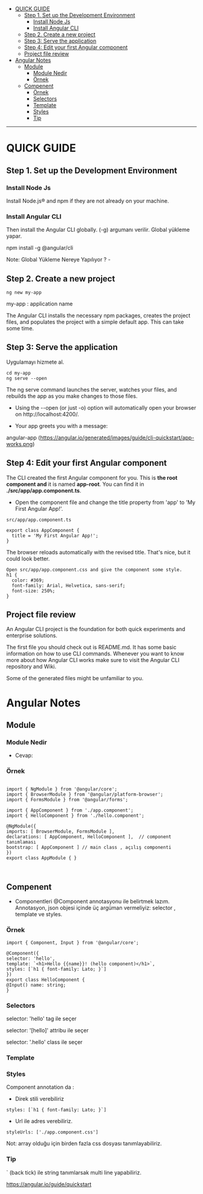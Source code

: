 
<!-- TOC -->

- [QUICK GUIDE](#quick-guide)
    - [Step 1. Set up the Development Environment](#step-1-set-up-the-development-environment)
        - [Install Node Js](#install-node-js)
        - [Install Angular CLI](#install-angular-cli)
    - [Step 2. Create a new project](#step-2-create-a-new-project)
    - [Step 3: Serve the application](#step-3-serve-the-application)
    - [Step 4: Edit your first Angular component](#step-4-edit-your-first-angular-component)
    - [Project file review](#project-file-review)
- [Angular Notes](#angular-notes)
    - [Module](#module)
        - [Module Nedir](#module-nedir)
        - [Örnek](#örnek)
    - [Compenent](#compenent)
        - [Örnek](#örnek-1)
        - [Selectors](#selectors)
        - [Template](#template)
        - [Styles](#styles)
        - [Tip](#tip)

<!-- /TOC -->

---

# QUICK GUIDE

## Step 1. Set up the Development Environment 

### Install Node Js

Install Node.js® and npm if they are not already on your machine.

### Install Angular CLI

Then install the Angular CLI globally. (-g) argumanı verilir. Global yükleme yapar.

npm install -g @angular/cli

Note: Global Yükleme Nereye Yapılıyor ? *-*  

## Step 2. Create a new project 

```
ng new my-app
```
my-app : application name 

The Angular CLI installs the necessary npm packages, creates the project files, and populates the project with a simple default app. This can take some time.

## Step 3: Serve the application 

Uygulamayı hizmete al.

```
cd my-app
ng serve --open
```

The ng serve command launches the server, watches your files, and rebuilds the app as you make changes to those files.

- Using the --open (or just -o) option will automatically open your browser on http://localhost:4200/.

- Your app greets you with a message:

angular-app (https://angular.io/generated/images/guide/cli-quickstart/app-works.png)


## Step 4: Edit your first Angular component 

The CLI created the first Angular component for you. This is **the root component and** it is named **app-root**. You can find it in **./src/app/app.component.ts**.

- Open the component file and change the title property from 'app' to 'My First Angular App!'.

```
src/app/app.component.ts

export class AppComponent {
  title = 'My First Angular App!';
}

```
The browser reloads automatically with the revised title. That's nice, but it could look better.

```
Open src/app/app.component.css and give the component some style.
h1 {
  color: #369;
  font-family: Arial, Helvetica, sans-serif;
  font-size: 250%;
}
```

## Project file review

An Angular CLI project is the foundation for both quick experiments and enterprise solutions.

The first file you should check out is README.md. It has some basic information on how to use CLI commands. Whenever you want to know more about how Angular CLI works make sure to visit the Angular CLI repository and Wiki.

Some of the generated files might be unfamiliar to you.

# Angular Notes

## Module

### Module Nedir

- Cevap: 

### Örnek

```angular

import { NgModule } from '@angular/core';
import { BrowserModule } from '@angular/platform-browser';
import { FormsModule } from '@angular/forms';

import { AppComponent } from './app.component';
import { HelloComponent } from './hello.component';

@NgModule({
imports: [ BrowserModule, FormsModule ],
declarations: [ AppComponent, HelloComponent ],  // component tanımlaması
bootstrap: [ AppComponent ] // main class , açılış componenti
})
export class AppModule { }



```

## Compenent

- Componentleri @Component annotasyonu ile belirtmek lazım. Annotasyon, json objesi içinde üç argüman vermeliyiz: selector , template ve styles.

### Örnek

```
import { Component, Input } from '@angular/core';

@Component({
selector: 'hello',
template: `<h1>Hello {{name}}! (hello component)</h1>`,
styles: [`h1 { font-family: Lato; }`]
})
export class HelloComponent {
@Input() name: string;
}

```

### Selectors

selector: 'hello'
<hello> </hello> tag ile seçer

selector: '[hello]'
attribu ile seçer
<div hello> </div>

selector: '.hello'
class ile seçer
<div class='hello'></div>

### Template



### Styles

Component annotation da :

- Direk stili verebiliriz 

```
styles: [`h1 { font-family: Lato; }`]
```

- Url ile adres verebiliriz.

```
styleUrls: ['./app.component.css']
```

Not: array olduğu için birden fazla css dosyası tanımlayabiliriz.




### Tip

` (back tick) ile string tanımlarsak multi line yapabiliriz.






https://angular.io/guide/quickstart

